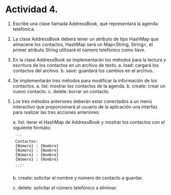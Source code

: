 # Actividad 4.

1. Escribe una clase llamada AddressBook, que representará la agenda telefónica.
2. La clase AddressBook deberá tener un atributo de tipo HashMap que almacene los contactos, HashMap será un Map<String, String>, el primer atributo String utilizará el número telefónico como llave.
3. En la clase AddressBook se implementarán los métodos para la lectura y escritura de los contactos en un archivo de texto.
    a. load: cargará los contactos del archivo.
    b. save: guardará los cambios en el archivo.
4. Se implementarán tres métodos para modificar la información de los contactos.
    a. list: mostrar los contactos de la agenda.
    b. create: crear un nuevo contacto.
    c. delete: borrar un contacto.
5. Los tres métodos anteriores deberán estar conectados a un menú interactivo que proporcionará al usuario de la aplicación una interfaz para realizar las tres acciones anteriores:

   a. list: iterar el HashMap de AddressBook y mostrar los contactos con el siguiente formato:

        ```
        Contactos:
        {Número} : {Nombre}
        {Número} : {Nombre}
        {Número} : {Nombre}
        {Número} : {Nombre}
        ....
        ```
   b. create: solicitar el nombre y número de contacto a guardar.

   c. delete: solicitar el número telefónico a eliminar.
